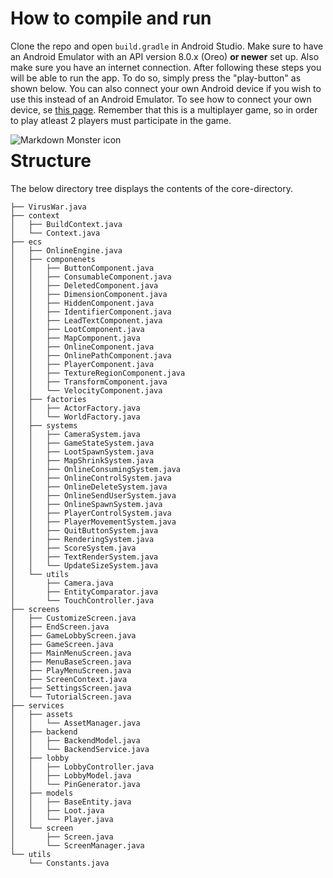# How to compile and run
Clone the repo and open `build.gradle` in Android Studio. Make sure to have an Android Emulator with an API version 8.0.x (Oreo) **or newer** set up. Also make sure you have an internet connection. After following these steps you will be able to run the app. To do so, simply press the "play-button" as shown below. You can also connect your own Android device if you wish to use this instead of an Android Emulator. To see how to connect your own device, se [this page](https://developer.android.com/studio/run/device). Remember that this is a multiplayer game, so in order to play atleast 2 players must participate in the game.

<img src="https://gitlab.stud.idi.ntnu.no/gruppe13tdt4240/viruswar/-/wikis/uploads/cf8c68f002deaf1c9cfc67bd5af1bf33/Skjermbilde_2022-04-22_kl._14.06.28.png"
     alt="Markdown Monster icon"
     style="float: left; margin-right: 10px;" />

# Structure 
The below directory tree displays the contents of the core-directory.

```
├── VirusWar.java
├── context
│   ├── BuildContext.java
│   └── Context.java
├── ecs
│   ├── OnlineEngine.java
│   ├── componenets
│   │   ├── ButtonComponent.java
│   │   ├── ConsumableComponent.java
│   │   ├── DeletedComponent.java
│   │   ├── DimensionComponent.java
│   │   ├── HiddenComponent.java
│   │   ├── IdentifierComponent.java
│   │   ├── LeadTextComponent.java
│   │   ├── LootComponent.java
│   │   ├── MapComponent.java
│   │   ├── OnlineComponent.java
│   │   ├── OnlinePathComponent.java
│   │   ├── PlayerComponent.java
│   │   ├── TextureRegionComponent.java
│   │   ├── TransformComponent.java
│   │   └── VelocityComponent.java
│   ├── factories
│   │   ├── ActorFactory.java
│   │   └── WorldFactory.java
│   ├── systems
│   │   ├── CameraSystem.java
│   │   ├── GameStateSystem.java
│   │   ├── LootSpawnSystem.java
│   │   ├── MapShrinkSystem.java
│   │   ├── OnlineConsumingSystem.java
│   │   ├── OnlineControlSystem.java
│   │   ├── OnlineDeleteSystem.java
│   │   ├── OnlineSendUserSystem.java
│   │   ├── OnlineSpawnSystem.java
│   │   ├── PlayerControlSystem.java
│   │   ├── PlayerMovementSystem.java
│   │   ├── QuitButtonSystem.java
│   │   ├── RenderingSystem.java
│   │   ├── ScoreSystem.java
│   │   ├── TextRenderSystem.java
│   │   └── UpdateSizeSystem.java
│   └── utils
│       ├── Camera.java
│       ├── EntityComparator.java
│       └── TouchController.java
├── screens
│   ├── CustomizeScreen.java
│   ├── EndScreen.java
│   ├── GameLobbyScreen.java
│   ├── GameScreen.java
│   ├── MainMenuScreen.java
│   ├── MenuBaseScreen.java
│   ├── PlayMenuScreen.java
│   ├── ScreenContext.java
│   ├── SettingsScreen.java
│   └── TutorialScreen.java
├── services
│   ├── assets
│   │   └── AssetManager.java
│   ├── backend
│   │   ├── BackendModel.java
│   │   └── BackendService.java
│   ├── lobby
│   │   ├── LobbyController.java
│   │   ├── LobbyModel.java
│   │   └── PinGenerator.java
│   ├── models
│   │   ├── BaseEntity.java
│   │   ├── Loot.java
│   │   └── Player.java
│   └── screen
│       ├── Screen.java
│       └── ScreenManager.java
└── utils
    └── Constants.java
```

